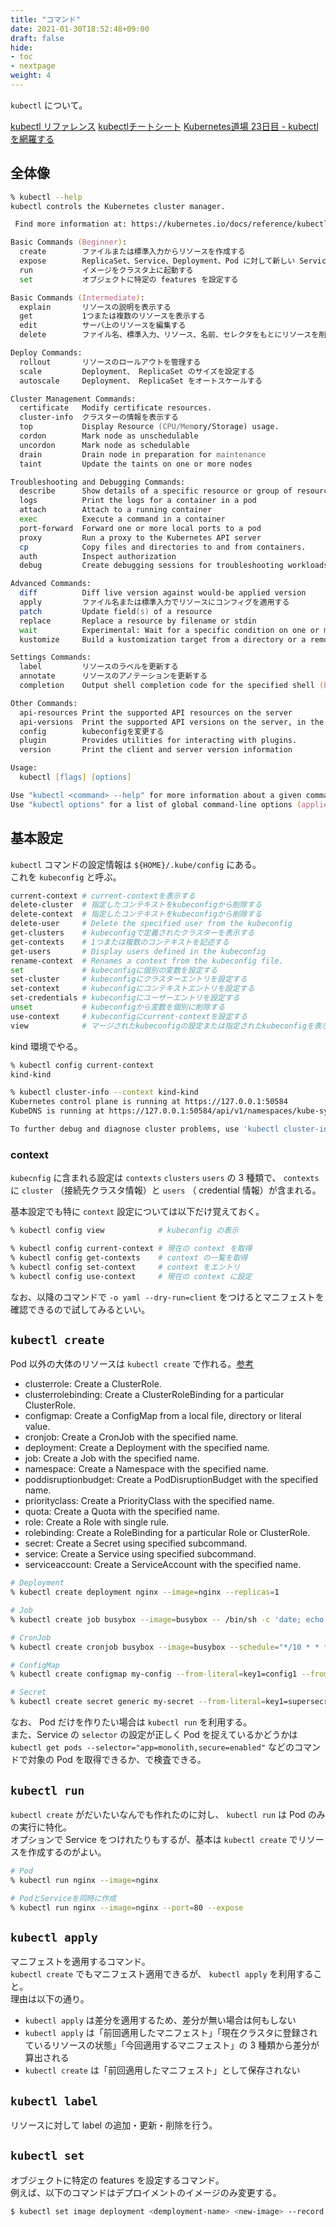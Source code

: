```yaml
---
title: "コマンド"
date: 2021-01-30T18:52:48+09:00
draft: false
hide:
- toc
- nextpage
weight: 4
---
```


`kubectl` について。

<!--more-->

[kubectl リファレンス](https://kubernetes.io/docs/reference/generated/kubectl/kubectl-commands)
[kubectlチートシート](http://kubernetes.io/ja/docs/reference/kubectl/cheatsheet/)
[Kubernetes道場 23日目 - kubectlを網羅する](https://cstoku.dev/posts/2018/k8sdojo-23/)

## 全体像

```zsh
% kubectl --help
kubectl controls the Kubernetes cluster manager.

 Find more information at: https://kubernetes.io/docs/reference/kubectl/overview/

Basic Commands (Beginner):
  create        ファイルまたは標準入力からリソースを作成する
  expose        ReplicaSet、Service、Deployment、Pod に対して新しい Service を作成する
  run           イメージをクラスタ上に起動する
  set           オブジェクトに特定の features を設定する

Basic Commands (Intermediate):
  explain       リソースの説明を表示する
  get           1つまたは複数のリソースを表示する
  edit          サーバ上のリソースを編集する
  delete        ファイル名、標準入力、リソース、名前、セレクタをもとにリソースを削除する

Deploy Commands:
  rollout       リソースのロールアウトを管理する
  scale         Deployment、 ReplicaSet のサイズを設定する
  autoscale     Deployment、 ReplicaSet をオートスケールする

Cluster Management Commands:
  certificate   Modify certificate resources.
  cluster-info  クラスターの情報を表示する
  top           Display Resource (CPU/Memory/Storage) usage.
  cordon        Mark node as unschedulable
  uncordon      Mark node as schedulable
  drain         Drain node in preparation for maintenance
  taint         Update the taints on one or more nodes

Troubleshooting and Debugging Commands:
  describe      Show details of a specific resource or group of resources
  logs          Print the logs for a container in a pod
  attach        Attach to a running container
  exec          Execute a command in a container
  port-forward  Forward one or more local ports to a pod
  proxy         Run a proxy to the Kubernetes API server
  cp            Copy files and directories to and from containers.
  auth          Inspect authorization
  debug         Create debugging sessions for troubleshooting workloads and nodes

Advanced Commands:
  diff          Diff live version against would-be applied version
  apply         ファイル名または標準入力でリソースにコンフィグを適用する
  patch         Update field(s) of a resource
  replace       Replace a resource by filename or stdin
  wait          Experimental: Wait for a specific condition on one or many resources.
  kustomize     Build a kustomization target from a directory or a remote url.

Settings Commands:
  label         リソースのラベルを更新する
  annotate      リソースのアノテーションを更新する
  completion    Output shell completion code for the specified shell (bash or zsh)

Other Commands:
  api-resources Print the supported API resources on the server
  api-versions  Print the supported API versions on the server, in the form of "group/version"
  config        kubeconfigを変更する
  plugin        Provides utilities for interacting with plugins.
  version       Print the client and server version information

Usage:
  kubectl [flags] [options]

Use "kubectl <command> --help" for more information about a given command.
Use "kubectl options" for a list of global command-line options (applies to all commands).
```

## 基本設定

`kubectl` コマンドの設定情報は `${HOME}/.kube/config` にある。  
これを `kubeconfig` と呼ぶ。

```bash
current-context # current-contextを表示する
delete-cluster  # 指定したコンテキストをkubeconfigから削除する
delete-context  # 指定したコンテキストをkubeconfigから削除する
delete-user     # Delete the specified user from the kubeconfig
get-clusters    # kubeconfigで定義されたクラスターを表示する
get-contexts    # 1つまたは複数のコンテキストを記述する
get-users       # Display users defined in the kubeconfig
rename-context  # Renames a context from the kubeconfig file.
set             # kubeconfigに個別の変数を設定する
set-cluster     # kubeconfigにクラスターエントリを設定する
set-context     # kubeconfigにコンテキストエントリを設定する
set-credentials # kubeconfigにユーザーエントリを設定する
unset           # kubeconfigから変数を個別に削除する
use-context     # kubeconfigにcurrent-contextを設定する
view            # マージされたkubeconfigの設定または指定されたkubeconfigを表示する
```

kind 環境でやる。

```zsh
% kubectl config current-context
kind-kind

% kubectl cluster-info --context kind-kind
Kubernetes control plane is running at https://127.0.0.1:50584
KubeDNS is running at https://127.0.0.1:50584/api/v1/namespaces/kube-system/services/kube-dns:dns/proxy

To further debug and diagnose cluster problems, use 'kubectl cluster-info dump'.
```

### context

`kubecnfig` に含まれる設定は `contexts` `clusters` `users` の 3 種類で、 `contexts` に `cluster` （接続先クラスタ情報）と `users` （ credential 情報）が含まれる。

基本設定でも特に `context` 設定については以下だけ覚えておく。

```zsh
% kubectl config view            # kubeconfig の表示

% kubectl config current-context # 現在の context を取得
% kubectl config get-contexts    # context の一覧を取得
% kubectl config set-context     # context をエントリ
% kubectl config use-context     # 現在の context に設定
```

なお、以降のコマンドで `-o yaml --dry-run=client` をつけるとマニフェストを確認できるので試してみるといい。

## `kubectl create`

Pod 以外の大体のリソースは `kubectl create` で作れる。[参考](https://kubernetes.io/docs/reference/kubectl/conventions/#generators) 

- clusterrole: Create a ClusterRole.
- clusterrolebinding: Create a ClusterRoleBinding for a particular ClusterRole.
- configmap: Create a ConfigMap from a local file, directory or literal value.
- cronjob: Create a CronJob with the specified name.
- deployment: Create a Deployment with the specified name.
- job: Create a Job with the specified name.
- namespace: Create a Namespace with the specified name.
- poddisruptionbudget: Create a PodDisruptionBudget with the specified name.
- priorityclass: Create a PriorityClass with the specified name.
- quota: Create a Quota with the specified name.
- role: Create a Role with single rule.
- rolebinding: Create a RoleBinding for a particular Role or ClusterRole.
- secret: Create a Secret using specified subcommand.
- service: Create a Service using specified subcommand.
- serviceaccount: Create a ServiceAccount with the specified name.

```zsh
# Deployment
% kubectl create deployment nginx --image=nginx --replicas=1

# Job
% kubectl create job busybox --image=busybox -- /bin/sh -c 'date; echo Hello'

# CronJob
% kubectl create cronjob busybox --image=busybox --schedule="*/10 * * * *"  -- /bin/sh -c 'date; echo Hello'

# ConfigMap
% kubectl create configmap my-config --from-literal=key1=config1 --from-literal=key2=config2

# Secret
% kubectl create secret generic my-secret --from-literal=key1=supersecret --from-literal=key2=topsecret
```

なお、 Pod だけを作りたい場合は `kubectl run` を利用する。  
また、Service の `selector` の設定が正しく Pod を捉えているかどうかは `kubectl get pods --selector="app=monolith,secure=enabled"` などのコマンドで対象の Pod を取得できるか、で検査できる。

## `kubectl run`

`kubectl create` がだいたいなんでも作れたのに対し、 `kubectl run` は Pod のみの実行に特化。  
オプションで Service をつけれたりもするが、基本は `kubectl create` でリソースを作成するのがよい。

```zsh
# Pod
% kubectl run nginx --image=nginx

# PodとServiceを同時に作成
% kubectl run nginx --image=nginx --port=80 --expose
```

## `kubectl apply`

マニフェストを適用するコマンド。  
`kubectl create` でもマニフェスト適用できるが、 `kubectl apply` を利用すること。  
理由は以下の通り。

- `kubectl apply` は差分を適用するため、差分が無い場合は何もしない
- `kubectl apply` は「前回適用したマニフェスト」「現在クラスタに登録されているリソースの状態」「今回適用するマニフェスト」の 3 種類から差分が算出される
- `kubectl create` は「前回適用したマニフェスト」として保存されない

## `kubectl label`

リソースに対して label の追加・更新・削除を行う。

## `kubectl set`

オブジェクトに特定の features を設定するコマンド。  
例えば、以下のコマンドはデプロイメントのイメージのみ変更する。

```bash
$ kubectl set image deployment <demployment-name> <new-image> --record
```